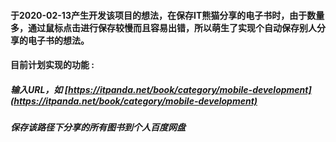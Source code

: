 #### 于2020-02-13产生开发该项目的想法，在保存IT熊猫分享的电子书时，由于数量多，通过鼠标点击进行保存较慢而且容易出错，所以萌生了实现个自动保存别人分享的电子书的想法。

#### 目前计划实现的功能 : 

##### 输入URL，如 [https://itpanda.net/book/category/mobile-development](https://itpanda.net/book/category/mobile-development)

##### 保存该路径下分享的所有图书到个人百度网盘





